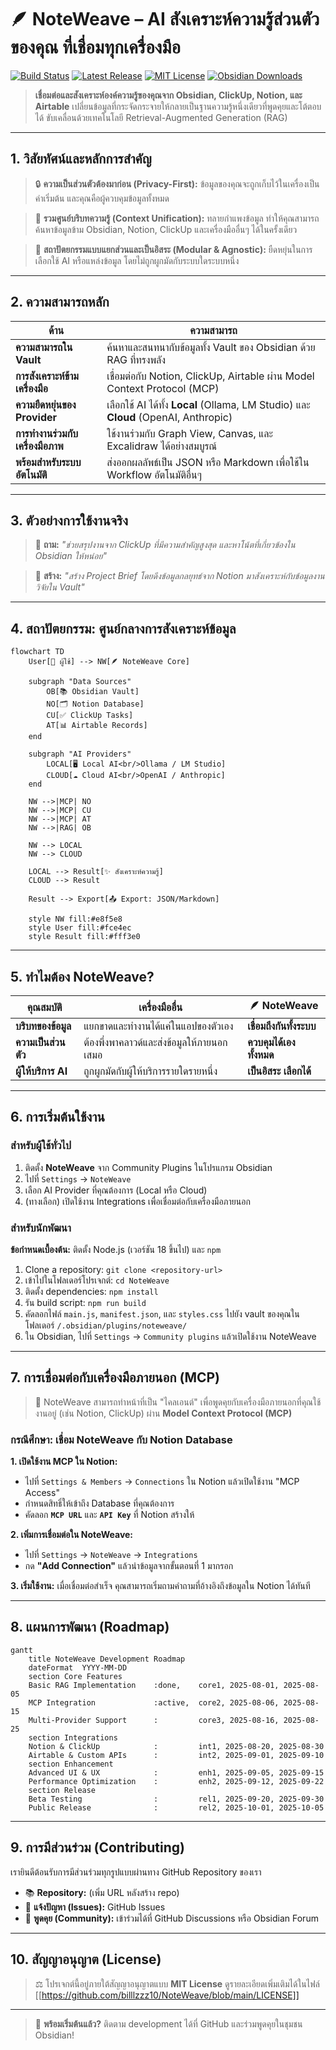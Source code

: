 # 🪶 NoteWeave – AI สังเคราะห์ความรู้ส่วนตัวของคุณ ที่เชื่อมทุกเครื่องมือ

[![Build Status](https://img.shields.io/github/actions/workflow/status/billlzzz10/NoteWeave/ci.yml?branch=main&style=for-the-badge)](https://github.com/billlzzz10/NoteWeave/actions)
[![Latest Release](https://img.shields.io/github/v/release/billlzzz10/NoteWeave?style=for-the-badge)](https://github.com/billlzzz10/NoteWeave/releases)
[![MIT License](https://img.shields.io/github/license/billlzzz10/NoteWeave?style=for-the-badge)](https://github.com/billlzzz10/NoteWeave/blob/main/LICENSE)
[![Obsidian Downloads](https://img.shields.io/badge/dynamic/json?url=https%3A%2F%2Fraw.githubusercontent.com%2Fobsidianmd%2Fobsidian-releases%2Fmaster%2Fcommunity-plugin-stats.json&query=%24%5B'noteweave'%5D.downloads&label=downloads&style=for-the-badge&color=7B68EE)](https://obsidian.md/plugins)

> **เชื่อมต่อและสังเคราะห์องค์ความรู้ของคุณจาก Obsidian, ClickUp, Notion, และ Airtable** เปลี่ยนข้อมูลที่กระจัดกระจายให้กลายเป็นฐานความรู้หนึ่งเดียวที่พูดคุยและโต้ตอบได้ ขับเคลื่อนด้วยเทคโนโลยี Retrieval-Augmented Generation (RAG)

---

## 1. วิสัยทัศน์และหลักการสำคัญ

> 🔒 **ความเป็นส่วนตัวต้องมาก่อน (Privacy-First):** ข้อมูลของคุณจะถูกเก็บไว้ในเครื่องเป็นค่าเริ่มต้น และคุณคือผู้ควบคุมข้อมูลทั้งหมด

> 🔗 **รวมศูนย์บริบทความรู้ (Context Unification):** ทลายกำแพงข้อมูล ทำให้คุณสามารถค้นหาข้อมูลข้าม Obsidian, Notion, ClickUp และเครื่องมืออื่นๆ ได้ในครั้งเดียว

> 🧩 **สถาปัตยกรรมแบบแยกส่วนและเป็นอิสระ (Modular & Agnostic):** ยืดหยุ่นในการเลือกใช้ AI หรือแหล่งข้อมูล โดยไม่ถูกผูกมัดกับระบบใดระบบหนึ่ง

---

## 2. ความสามารถหลัก

| ด้าน                         | ความสามารถ                                                                 |
| ---------------------------- | -------------------------------------------------------------------------- |
| **ความสามารถใน Vault** | ค้นหาและสนทนากับข้อมูลทั้ง Vault ของ Obsidian ด้วย RAG ที่ทรงพลัง            |
| **การสังเคราะห์ข้ามเครื่องมือ** | เชื่อมต่อกับ Notion, ClickUp, Airtable ผ่าน Model Context Protocol (MCP) |
| **ความยืดหยุ่นของ Provider** | เลือกใช้ AI ได้ทั้ง **Local** (Ollama, LM Studio) และ **Cloud** (OpenAI, Anthropic) |
| **การทำงานร่วมกับเครื่องมือภาพ** | ใช้งานร่วมกับ Graph View, Canvas, และ Excalidraw ได้อย่างสมบูรณ์          |
| **พร้อมสำหรับระบบอัตโนมัติ** | ส่งออกผลลัพธ์เป็น JSON หรือ Markdown เพื่อใช้ใน Workflow อัตโนมัติอื่นๆ      |

---

## 3. ตัวอย่างการใช้งานจริง

> 💬 **ถาม:** _"ช่วยสรุปงานจาก ClickUp ที่มีความสำคัญสูงสุด และหาโน้ตที่เกี่ยวข้องใน Obsidian ให้หน่อย"_

> 📝 **สร้าง:** _"สร้าง Project Brief โดยดึงข้อมูลกลยุทธ์จาก Notion มาสังเคราะห์กับข้อมูลงานวิจัยใน Vault"_

---

## 4. สถาปัตยกรรม: ศูนย์กลางการสังเคราะห์ข้อมูล

```mermaid
flowchart TD
    User[👤 ผู้ใช้] --> NW[🪶 NoteWeave Core]
    
    subgraph "Data Sources"
        OB[📚 Obsidian Vault]
        NO[🗂️ Notion Database]
        CU[✅ ClickUp Tasks]
        AT[📊 Airtable Records]
    end
    
    subgraph "AI Providers"
        LOCAL[🖥️ Local AI<br/>Ollama / LM Studio]
        CLOUD[☁️ Cloud AI<br/>OpenAI / Anthropic]
    end
    
    NW -->|MCP| NO
    NW -->|MCP| CU
    NW -->|MCP| AT
    NW -->|RAG| OB
    
    NW --> LOCAL
    NW --> CLOUD
    
    LOCAL --> Result[✨ สังเคราะห์ความรู้]
    CLOUD --> Result
    
    Result --> Export[📤 Export: JSON/Markdown]
    
    style NW fill:#e8f5e8
    style User fill:#fce4ec
    style Result fill:#fff3e0
````

---

## 5\. ทำไมต้อง NoteWeave?

| คุณสมบัติ | เครื่องมืออื่น | 🪶 NoteWeave |
|---|---|---|
| **บริบทของข้อมูล** | แยกขาดและทำงานได้แค่ในแอปของตัวเอง | **เชื่อมถึงกันทั้งระบบ** |
| **ความเป็นส่วนตัว** | ต้องพึ่งพาคลาวด์และส่งข้อมูลให้ภายนอกเสมอ | **ควบคุมได้เองทั้งหมด** |
| **ผู้ให้บริการ AI** | ถูกผูกมัดกับผู้ให้บริการรายใดรายหนึ่ง | **เป็นอิสระ เลือกได้** |

---

## 6\. การเริ่มต้นใช้งาน

### สำหรับผู้ใช้ทั่วไป

1.  ติดตั้ง **NoteWeave** จาก Community Plugins ในโปรแกรม Obsidian
2.  ไปที่ `Settings` → `NoteWeave`
3.  เลือก AI Provider ที่คุณต้องการ (Local หรือ Cloud)
4.  (ทางเลือก) เปิดใช้งาน Integrations เพื่อเชื่อมต่อกับเครื่องมือภายนอก

### สำหรับนักพัฒนา

**ข้อกำหนดเบื้องต้น:** ติดตั้ง Node.js (เวอร์ชัน 18 ขึ้นไป) และ `npm`

1.  Clone a repository: `git clone <repository-url>`
2.  เข้าไปในโฟลเดอร์โปรเจกต์: `cd NoteWeave`
3.  ติดตั้ง dependencies: `npm install`
4.  รัน build script: `npm run build`
5.  คัดลอกไฟล์ `main.js`, `manifest.json`, และ `styles.css` ไปยัง vault ของคุณในโฟลเดอร์ `/.obsidian/plugins/noteweave/`
6.  ใน Obsidian, ไปที่ `Settings` → `Community plugins` แล้วเปิดใช้งาน NoteWeave

---

## 7\. การเชื่อมต่อกับเครื่องมือภายนอก (MCP)

> 🔗 NoteWeave สามารถทำหน้าที่เป็น "ไคลเอนต์" เพื่อพูดคุยกับเครื่องมือภายนอกที่คุณใช้งานอยู่ (เช่น Notion, ClickUp) ผ่าน **Model Context Protocol (MCP)**

### กรณีศึกษา: เชื่อม NoteWeave กับ Notion Database

**1. เปิดใช้งาน MCP ใน Notion:**

  - ไปที่ `Settings & Members` → `Connections` ใน Notion แล้วเปิดใช้งาน "MCP Access"
  - กำหนดสิทธิ์ให้เข้าถึง Database ที่คุณต้องการ
  - คัดลอก **`MCP URL`** และ **`API Key`** ที่ Notion สร้างให้

**2. เพิ่มการเชื่อมต่อใน NoteWeave:**

  - ไปที่ `Settings` → `NoteWeave` → `Integrations`
  - กด **"Add Connection"** แล้วนำข้อมูลจากขั้นตอนที่ 1 มากรอก

**3. เริ่มใช้งาน:** เมื่อเชื่อมต่อสำเร็จ คุณสามารถเริ่มถามคำถามที่อ้างอิงถึงข้อมูลใน Notion ได้ทันที

---

## 8\. แผนการพัฒนา (Roadmap)

```mermaid
gantt
    title NoteWeave Development Roadmap
    dateFormat  YYYY-MM-DD
    section Core Features
    Basic RAG Implementation    :done,    core1, 2025-08-01, 2025-08-05
    MCP Integration             :active,  core2, 2025-08-06, 2025-08-15
    Multi-Provider Support      :         core3, 2025-08-16, 2025-08-25
    section Integrations
    Notion & ClickUp            :         int1, 2025-08-20, 2025-08-30
    Airtable & Custom APIs      :         int2, 2025-09-01, 2025-09-10
    section Enhancement
    Advanced UI & UX            :         enh1, 2025-09-05, 2025-09-15
    Performance Optimization    :         enh2, 2025-09-12, 2025-09-22
    section Release
    Beta Testing                :         rel1, 2025-09-20, 2025-09-30
    Public Release              :         rel2, 2025-10-01, 2025-10-05
```

---

## 9\. การมีส่วนร่วม (Contributing)

เรายินดีต้อนรับการมีส่วนร่วมทุกรูปแบบผ่านทาง GitHub Repository ของเรา

  - 📚 **Repository:** (เพิ่ม URL หลังสร้าง repo)
  - 🐛 **แจ้งปัญหา (Issues):** GitHub Issues
  - 💬 **พูดคุย (Community):** เข้าร่วมได้ที่ GitHub Discussions หรือ Obsidian Forum

---

## 10\. สัญญาอนุญาต (License)

> ⚖️ โปรเจกต์นี้อยู่ภายใต้สัญญาอนุญาตแบบ **MIT License** ดูรายละเอียดเพิ่มเติมได้ในไฟล์ [[https://github.com/billlzzz10/NoteWeave/blob/main/LICENSE]]

---

> 🚀 **พร้อมเริ่มต้นแล้ว?** ติดตาม development ได้ที่ GitHub และร่วมพูดคุยในชุมชน Obsidian\!
